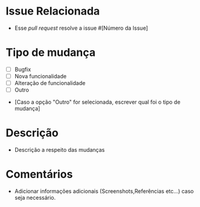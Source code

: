 # Issue Relacionada
* Esse *pull request* resolve a issue #[Número da Issue]

# Tipo de mudança
- [ ] Bugfix  
- [ ] Nova funcionalidade  
- [ ] Alteração de funcionalidade
- [ ] Outro
 * [Caso a opção "Outro" for selecionada, escrever qual foi o tipo de mudança]

# Descrição
* Descrição a respeito das mudanças 

# Comentários
* Adicionar informações adicionais (Screenshots,Referências etc...) caso seja necessário.